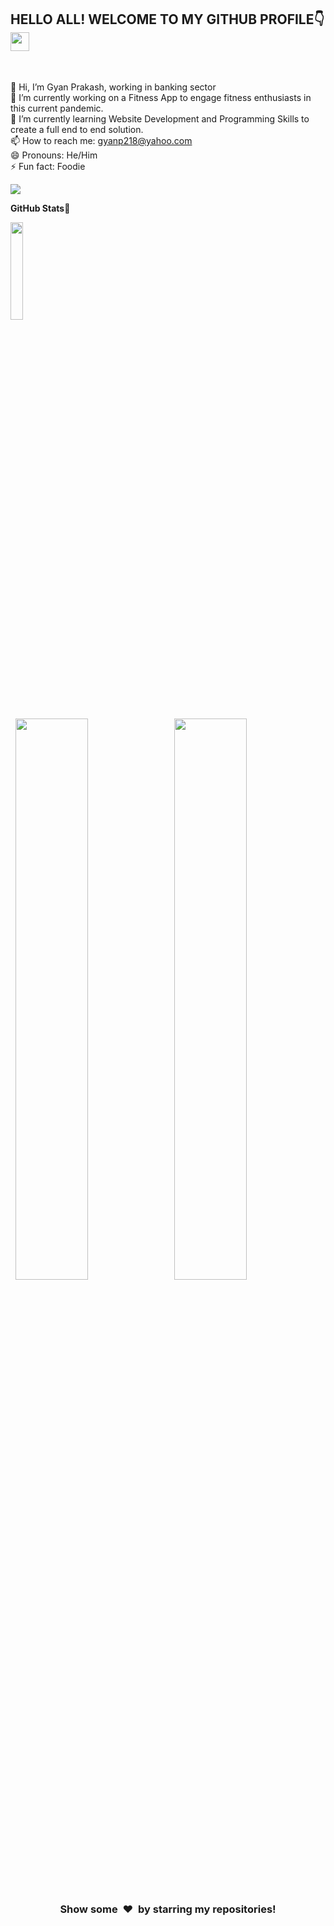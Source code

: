 <!---
Please consider starring the repo if you find this useful in any manner
or use it. It helps me a lot.
-->

<h2>HELLO ALL! WELCOME TO MY GITHUB PROFILE👇<img src="https://raw.githubusercontent.com/MartinHeinz/MartinHeinz/master/wave.gif" width="30px"></h2><br>

<!--
**Johnrambo-code/johnrambo-code** is a ✨ _special_ ✨ repository because its `README.md` (this file) appears on your GitHub profile.

Here are some ideas to get you started:
-->

👋 Hi, I’m Gyan Prakash, working in banking sector </br>
🔭 I’m currently working on a Fitness App to engage fitness enthusiasts in this current pandemic. </br>
🌱 I’m currently learning Website Development and Programming Skills to create a full end to end solution. </br>
📫 How to reach me: gyanp218@yahoo.com </br>
😄 Pronouns: He/Him </br>
⚡ Fun fact: Foodie 


<!--Trap--:)-->
<a href="https://github.com/404"><img src="https://user-images.githubusercontent.com/73097560/115834477-dbab4500-a447-11eb-908a-139a6edaec5c.gif"></a>


**GitHub Stats🎯**<br>

<img width="20%" src="https://profile-counter.glitch.me/{johnrambo-code}/count.svg" /> 

<p align="left">
  <img width="48%" src="https://github-readme-stats.vercel.app/api?username=johnrambo-code&show_icons=true&theme=tokyonight&count_private=true&include_all_commits=true" /> 
  <img width="48%" src="https://github-readme-streak-stats.herokuapp.com/?user=johnrambo-code&theme=tokyonight" />
</p>


<h3 align="center">Show some &nbsp;❤️&nbsp; by starring my repositories!</h3>


